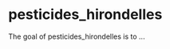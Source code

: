 
# pesticides_hirondelles

<!-- badges: start -->
<!-- badges: end -->

The goal of pesticides_hirondelles is to ...

